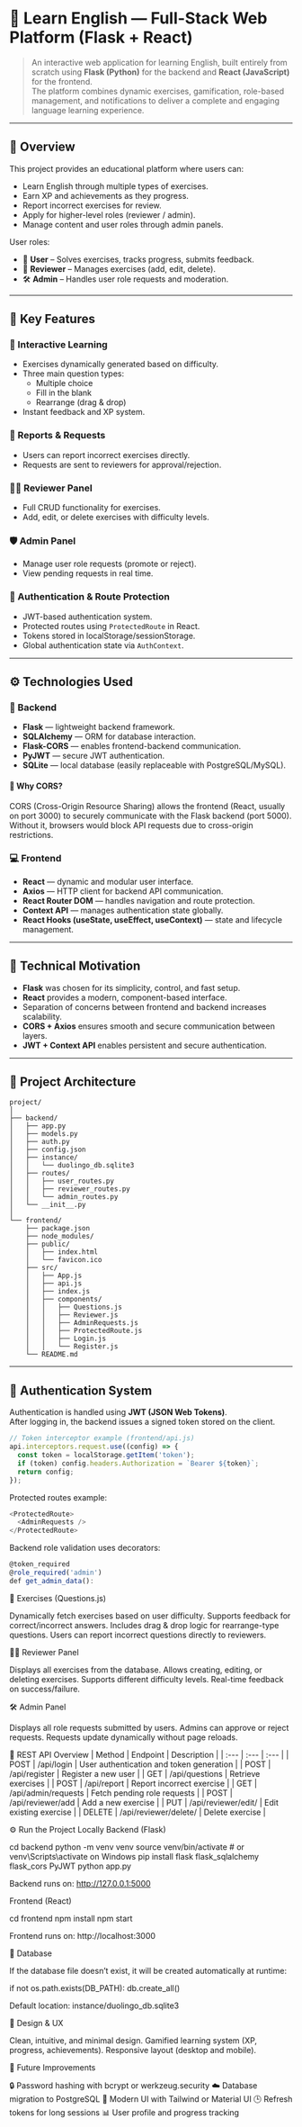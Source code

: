 # 🧠 Learn English — Full-Stack Web Platform (Flask + React)

> An interactive web application for learning English, built entirely from scratch using **Flask (Python)** for the backend and **React (JavaScript)** for the frontend.  
> The platform combines dynamic exercises, gamification, role-based management, and notifications to deliver a complete and engaging language learning experience.

---

## 🚀 Overview

This project provides an educational platform where users can:
- Learn English through multiple types of exercises.
- Earn XP and achievements as they progress.
- Report incorrect exercises for review.
- Apply for higher-level roles (reviewer / admin).
- Manage content and user roles through admin panels.

User roles:
- 👤 **User** – Solves exercises, tracks progress, submits feedback.
- 🧩 **Reviewer** – Manages exercises (add, edit, delete).
- 🛠️ **Admin** – Handles user role requests and moderation.

---

## 🧩 Key Features

### 🧠 Interactive Learning
- Exercises dynamically generated based on difficulty.
- Three main question types:
  - Multiple choice  
  - Fill in the blank  
  - Rearrange (drag & drop)
- Instant feedback and XP system.

### 🔁 Reports & Requests
- Users can report incorrect exercises directly.
- Requests are sent to reviewers for approval/rejection.

### 🧑‍🏫 Reviewer Panel
- Full CRUD functionality for exercises.
- Add, edit, or delete exercises with difficulty levels.

### 🛡️ Admin Panel
- Manage user role requests (promote or reject).
- View pending requests in real time.

### 🔐 Authentication & Route Protection
- JWT-based authentication system.
- Protected routes using `ProtectedRoute` in React.
- Tokens stored in localStorage/sessionStorage.
- Global authentication state via `AuthContext`.

---

## ⚙️ Technologies Used

### 🔧 Backend
- **Flask** — lightweight backend framework.
- **SQLAlchemy** — ORM for database interaction.
- **Flask-CORS** — enables frontend-backend communication.
- **PyJWT** — secure JWT authentication.
- **SQLite** — local database (easily replaceable with PostgreSQL/MySQL).

#### 🔸 Why CORS?
CORS (Cross-Origin Resource Sharing) allows the frontend (React, usually on port 3000) to securely communicate with the Flask backend (port 5000).  
Without it, browsers would block API requests due to cross-origin restrictions.

### 💻 Frontend
- **React** — dynamic and modular user interface.
- **Axios** — HTTP client for backend API communication.
- **React Router DOM** — handles navigation and route protection.
- **Context API** — manages authentication state globally.
- **React Hooks (useState, useEffect, useContext)** — state and lifecycle management.

---

## 🧠 Technical Motivation

- **Flask** was chosen for its simplicity, control, and fast setup.
- **React** provides a modern, component-based interface.
- Separation of concerns between frontend and backend increases scalability.
- **CORS + Axios** ensures smooth and secure communication between layers.
- **JWT + Context API** enables persistent and secure authentication.

---

## 🧱 Project Architecture


```plaintext
project/
│
├── backend/
│   ├── app.py
│   ├── models.py
│   ├── auth.py
│   ├── config.json
│   ├── instance/
│   │   └── duolingo_db.sqlite3
│   ├── routes/
│   │   ├── user_routes.py
│   │   ├── reviewer_routes.py
│   │   └── admin_routes.py
│   └── __init__.py
│
└── frontend/
    ├── package.json
    ├── node_modules/
    ├── public/
    │   ├── index.html
    │   └── favicon.ico
    ├── src/
    │   ├── App.js
    │   ├── api.js
    │   ├── index.js
    │   ├── components/
    │   │   ├── Questions.js
    │   │   ├── Reviewer.js
    │   │   ├── AdminRequests.js
    │   │   ├── ProtectedRoute.js
    │   │   ├── Login.js
    │   │   └── Register.js
    └── README.md
```


---

## 🔐 Authentication System

Authentication is handled using **JWT (JSON Web Tokens)**.  
After logging in, the backend issues a signed token stored on the client.

```js
// Token interceptor example (frontend/api.js)
api.interceptors.request.use((config) => {
  const token = localStorage.getItem('token');
  if (token) config.headers.Authorization = `Bearer ${token}`;
  return config;
});
```

Protected routes example:
```js
<ProtectedRoute>
  <AdminRequests />
</ProtectedRoute>
```
Backend role validation uses decorators:
```js
@token_required
@role_required('admin')
def get_admin_data():
```

🧠 Exercises (Questions.js)

Dynamically fetch exercises based on user difficulty.
Supports feedback for correct/incorrect answers.
Includes drag & drop logic for rearrange-type questions.
Users can report incorrect questions directly to reviewers.

🧑‍🏫 Reviewer Panel

Displays all exercises from the database.
Allows creating, editing, or deleting exercises.
Supports different difficulty levels.
Real-time feedback on success/failure.

🛠️ Admin Panel

Displays all role requests submitted by users.
Admins can approve or reject requests.
Requests update dynamically without page reloads.

🔌 REST API Overview
| Method | Endpoint | Description |
| :--- | :--- | :--- |
| POST | /api/login | User authentication and token generation |
| POST | /api/register | Register a new user |
| GET | /api/questions | Retrieve exercises |
| POST | /api/report | Report incorrect exercise |
| GET | /api/admin/requests | Fetch pending role requests |
| POST | /api/reviewer/add | Add a new exercise |
| PUT | /api/reviewer/edit/<id> | Edit existing exercise |
| DELETE | /api/reviewer/delete/<id> | Delete exercise |

⚙️ Run the Project Locally
Backend (Flask)

cd backend
python -m venv venv
source venv/bin/activate  # or venv\Scripts\activate on Windows
pip install flask flask_sqlalchemy flask_cors PyJWT
python app.py

Backend runs on: http://127.0.0.1:5000

Frontend (React)

cd frontend
npm install
npm start

Frontend runs on: http://localhost:3000

🧩 Database

If the database file doesn’t exist, it will be created automatically at runtime:

if not os.path.exists(DB_PATH):
    db.create_all()

Default location: instance/duolingo_db.sqlite3

🎨 Design & UX

Clean, intuitive, and minimal design.
Gamified learning system (XP, progress, achievements).
Responsive layout (desktop and mobile).

🔮 Future Improvements

🔒 Password hashing with bcrypt or werkzeug.security
☁️ Database migration to PostgreSQL
📱 Modern UI with Tailwind or Material UI
🕒 Refresh tokens for long sessions
📊 User profile and progress tracking




